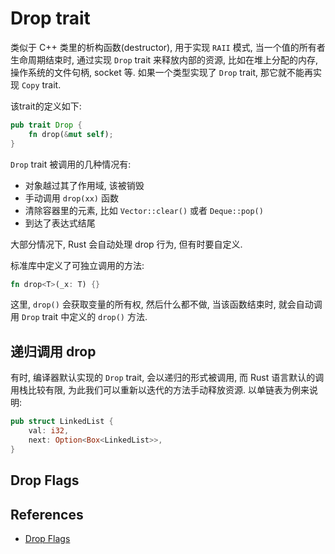# Drop trait

类似于 C++ 类里的析构函数(destructor), 用于实现 `RAII` 模式, 当一个值的所有者生命周期结束时, 通过实现
`Drop` trait 来释放内部的资源, 比如在堆上分配的内存, 操作系统的文件句柄, socket 等.
如果一个类型实现了 `Drop` trait, 那它就不能再实现 `Copy` trait.

该trait的定义如下:

```rust
pub trait Drop {
    fn drop(&mut self);
}
```

`Drop` trait 被调用的几种情况有:

- 对象越过其了作用域, 该被销毁
- 手动调用 `drop(xx)` 函数
- 清除容器里的元素, 比如 `Vector::clear()` 或者 `Deque::pop()`
- 到达了表达式结尾

大部分情况下, Rust 会自动处理 drop 行为, 但有时要自定义.

标准库中定义了可独立调用的方法:

```rust
fn drop<T>(_x: T) {}
```

这里, `drop()` 会获取变量的所有权, 然后什么都不做, 当该函数结束时, 就会自动调用
`Drop` trait 中定义的 `drop()` 方法.

## 递归调用 drop

有时, 编译器默认实现的 `Drop` trait, 会以递归的形式被调用, 而 Rust 语言默认的调用栈比较有限,
为此我们可以重新以迭代的方法手动释放资源. 以单链表为例来说明:

```rust
pub struct LinkedList {
    val: i32,
    next: Option<Box<LinkedList>>,
}
```

## Drop Flags

## References

- [Drop Flags](https://doc.rust-lang.org/nomicon/drop-flags.html)
